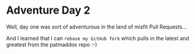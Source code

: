 # Adventure Day 2

Well, day one was sort of adventurous in the land of misfit Pull Requests...

And I learned that I can `rebase my GitHub fork` which pulls in the latest and greatest from the patmaddox repo :-)
